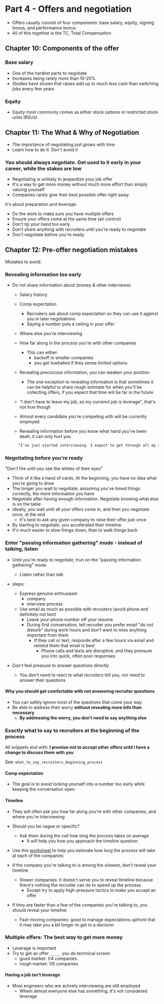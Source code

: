 # Part 4 - Offers and negotiation

- Offers usually consist of four components: base salary, equity, signing bonus, and performance bonus
- All of this together is the TC, Total Compensation

## Chapter 10: Components of the offer

### Base salary

- One of the hardest parts to negotiate
- Increases being rarely more than 10-20%
- Studies have shown that raises add up to much less cash than switching jobs every few years

### Equity

- Equity most commonly comes as either stock options or restricted stock units (RSUs)

## Chapter 11: The What & Why of Negotiation

- The importance of negotiating just grows with time
- Learn how to do it. Don't avoid it

### You should always negotiate. Get used to it early in your career, while the stakes are low

- Negotiating is unlikely to jeopardize your job offer
- It's a way to get more money without much more effort than simply valuing yourself
- Companies rarely give their best possible offer right away

It's about preparation and leverage:

- Do the work to make sure you have multiple offers
- Ensure your offers come at the same time (air control)
- Don't tip your hand too early
- Don't share anything with recruiters until you're ready to negotiate
- Don't negotiate before you're ready

## Chapter 12: Pre-offer negotiation mistakes

Mistakes to avoid:

### Revealing information too early

- Do not share information about (money & other interviews):

  - Salary history
  - Comp expectation
    - Recruiters ask about comp expectation so they can use it against you in later negotiations
    - Saying a number puts a ceiling in your offer
  - Where else you're interviewing
  - How far along in the process you're with other companies
    - This can either:
      - backoff in smaller companies
      - you get lowballed if they sense limited options
  - Revealing precocious information, you can weaken your position

    - The one exception to revealing information is that sometimes it can be helpful to share rough estimate for when you'll be collecting offers, if you expect that time will be far in the future

  - "I don't have to leave my job, so my currenct job is leverage", that's not true though
  - Almost every candidate you're competing with will be currently employed
  - Revealing information before you know what hand you've been dealt, it can only hurt you

```txt
      "I've just started interviewing. I expect to get through all my interviews and onsites in the next 6 weeks and start collecting offers roughly 2 months from now. Does that timeline work for you?"
```

### Negotiating before you're ready

"Don't fire until you see the whites of their eyes"

- Think of it like a hand of cards. At the beginning, you have no idea what you're going to draw
- The longer you wait to negotiate, assuming you've timed things correctly, the more information you have
- Negotiate after having enough information. Negotiate knowing what else is on the table
- Ideally, you wait until all your offers come in, and then you negotiate once, at the end
  - It's best to ask any given company to raise their offer just once
- By starting to negotiate, you accelerated their timeline
- It's much easier to slow things down, than to walk things back

### Enter "passing information gathering" mode - instead of talking, listen

- Until you're ready to negotiate, trun on the "passing information gathering" mode

  - Listen rather than talk

- steps:
  - Express genuine enthusiasm
    - company
    - interview process
  - Use email as much as possible with recruiters (avoid phone and definitely not text)
    - Leave your phone number off your resume
    - During first conversation, tell recruiter you prefer email
      "do not disturb" during work hours and don't want to miss anything important from them
      - If they call or text, responde after a few hours via email and remind them that email is best
        - Phone calls and texts are disruptive, and they pressure you into quick, often poor responses
- Don't feel pressure to answer questions directly
  - You don't need to react to what recruiters tell you, nor need to answer their questions

#### Why you should get comfortable with not answering recruiter questions

- You can safely ignore most of the questions that come your way
- Be able to address their worry **without revealing more info than necessary**
  - **By addressing the worry, you don't need to say anything else**

### Exactly what to say to recruiters at the beginning of the process

All snippets end with: **I promise not to accept other offers until I have a change to discuss them with you**

See: `what_to_say_recruiters_beginning_process`

#### Comp expectation

- The goal is to avoid locking yourself into a number too early while keeping the conversation open

#### Timeline

- They will often ask you how far along you're with other companies, and where you're interviewing
- Should you be vague or specific?

  - Ask them during the call how long the process takes on average
    - It will help you how you approach the timeline question

- Use this [worksheet](https://docs.google.com/spreadsheets/d/1Ar8aGAlLzR4XFqBYRomD4agHs8HLP-4R4Uq1AiCPdas/edit#gid=0) to help you estimate how long the process will take at each of the companies

- If the company you're talking to is among the slowest, don't reveal your timeline
  - Slower companies: it doesn't serve you to reveal timeline because there's nothing the recruiter can do to speed up the process
    - Except try to apply high-pressure tactics to make you accept an offer
- If they are faster than a few of the companies you're talking to, you should reveal your timeline
  - Fast-moving companies: good to manage expectations upfront that it may take you a bit longer to get to a decision

### Multiple offers: The best way to get more money

- Leverage is important
- Try to get an offer `_____` you do technical screen
  - good market: 1/4 companies
  - rough market: 1/6 companies

#### Having a job isn't leverage

- Most engineers who are actively interviewing are still employed
  - Whem almost everyone else has something, it's not considered leverage
